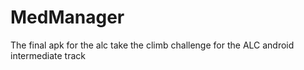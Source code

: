 # MedManager
The final apk for the alc take the climb challenge for the ALC android intermediate track

